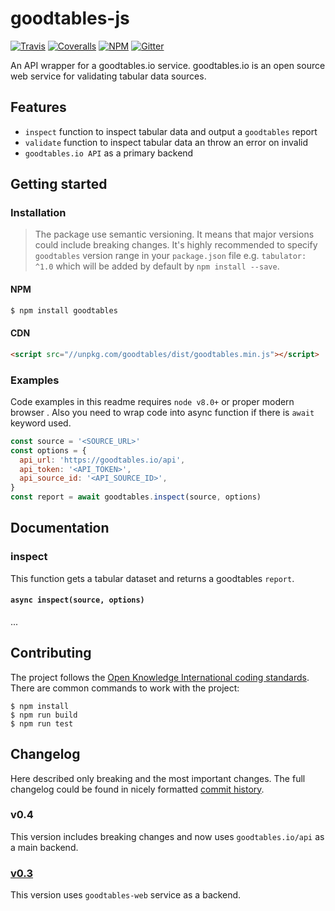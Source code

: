 # goodtables-js

[![Travis](https://travis-ci.org/frictionlessdata/tableschema-js.svg?branch=master)](https://travis-ci.org/frictionlessdata/goodtables-js)
[![Coveralls](https://coveralls.io/repos/github/frictionlessdata/goodtables-js/badge.svg?branch=master)](https://coveralls.io/github/frictionlessdata/goodtables-js?branch=master)
[![NPM](https://img.shields.io/npm/v/goodtables.svg)](https://www.npmjs.com/package/goodtables)
[![Gitter](https://img.shields.io/gitter/room/frictionlessdata/chat.svg)](https://gitter.im/frictionlessdata/chat)

An API wrapper for a goodtables.io service. goodtables.io is an open source web service for validating tabular data sources.

## Features

 - `inspect` function to inspect tabular data and output a `goodtables` report
 - `validate` function to inspect tabular data an throw an error on invalid
 - `goodtables.io API` as a primary backend

## Getting started

### Installation

> The package use semantic versioning. It means that major versions  could include breaking changes. It's highly recommended to specify `goodtables` version range in your `package.json` file e.g. `tabulator: ^1.0` which  will be added by default by `npm install --save`.

#### NPM

```bash
$ npm install goodtables
```

#### CDN

```html
<script src="//unpkg.com/goodtables/dist/goodtables.min.js"></script>
```

### Examples

Code examples in this readme requires `node v8.0+` or proper modern browser . Also you need to wrap code into async function if there is `await` keyword used.

```js
const source = '<SOURCE_URL>'
const options = {
  api_url: 'https://goodtables.io/api',
  api_token: '<API_TOKEN>',
  api_source_id: '<API_SOURCE_ID>',
}
const report = await goodtables.inspect(source, options)
```

## Documentation

### inspect

This function gets a tabular dataset and returns a goodtables `report`.

#### `async inspect(source, options)`

...


## Contributing

The project follows the [Open Knowledge International coding standards](https://github.com/okfn/coding-standards). There are common commands to work with the project:

```
$ npm install
$ npm run build
$ npm run test
```

## Changelog

Here described only breaking and the most important changes. The full changelog could be found in nicely formatted [commit history](https://github.com/frictionlessdata/goodtables-js/commits/master).

### v0.4

This version includes breaking changes and now uses `goodtables.io/api` as a main backend.

### [v0.3](https://github.com/frictionlessdata/goodtables-js/tree/v0.3.0)

This version uses `goodtables-web` service as a backend.
